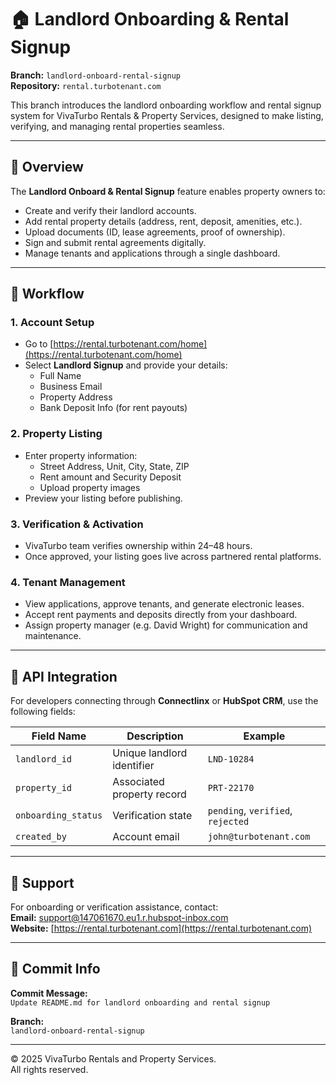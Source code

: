 # 🏠 Landlord Onboarding & Rental Signup  
**Branch:** `landlord-onboard-rental-signup`  
**Repository:** `rental.turbotenant.com`  

This branch introduces the landlord onboarding workflow and rental signup system for VivaTurbo Rentals & Property Services, designed to make listing, verifying, and managing rental properties seamless.

---

## 🚀 Overview

The **Landlord Onboard & Rental Signup** feature enables property owners to:
- Create and verify their landlord accounts.  
- Add rental property details (address, rent, deposit, amenities, etc.).  
- Upload documents (ID, lease agreements, proof of ownership).  
- Sign and submit rental agreements digitally.  
- Manage tenants and applications through a single dashboard.

---

## 🧭 Workflow

### 1. **Account Setup**
- Go to [https://rental.turbotenant.com/home](https://rental.turbotenant.com/home)  
- Select **Landlord Signup** and provide your details:
  - Full Name  
  - Business Email  
  - Property Address  
  - Bank Deposit Info (for rent payouts)

### 2. **Property Listing**
- Enter property information:
  - Street Address, Unit, City, State, ZIP  
  - Rent amount and Security Deposit  
  - Upload property images  
- Preview your listing before publishing.

### 3. **Verification & Activation**
- VivaTurbo team verifies ownership within 24–48 hours.  
- Once approved, your listing goes live across partnered rental platforms.

### 4. **Tenant Management**
- View applications, approve tenants, and generate electronic leases.  
- Accept rent payments and deposits directly from your dashboard.  
- Assign property manager (e.g. David Wright) for communication and maintenance.

---

## 🧩 API Integration

For developers connecting through **Connectlinx** or **HubSpot CRM**, use the following fields:

| Field Name | Description | Example |
|-------------|--------------|----------|
| `landlord_id` | Unique landlord identifier | `LND-10284` |
| `property_id` | Associated property record | `PRT-22170` |
| `onboarding_status` | Verification state | `pending`, `verified`, `rejected` |
| `created_by` | Account email | `john@turbotenant.com` |

---

## 📧 Support

For onboarding or verification assistance, contact:  
**Email:** [support@147061670.eu1.r.hubspot-inbox.com](mailto:support@147061670.eu1.r.hubspot-inbox.com)  
**Website:** [https://rental.turbotenant.com](https://rental.turbotenant.com)

---

## 📜 Commit Info

**Commit Message:**  
`Update README.md for landlord onboarding and rental signup`

**Branch:**  
`landlord-onboard-rental-signup`

---

© 2025 VivaTurbo Rentals and Property Services.  
All rights reserved.
